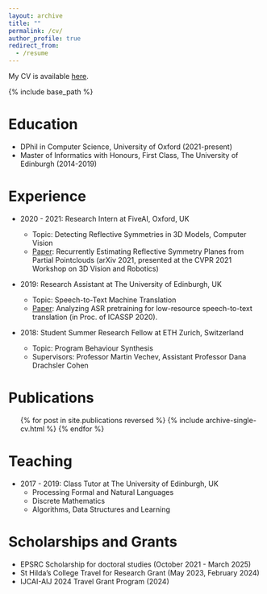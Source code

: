 ```yaml
---
layout: archive
title: ""
permalink: /cv/
author_profile: true
redirect_from:
  - /resume
---
```



[//]: # (My CV is available [here]&#40;https://github.com/mihaela-stoian/mihaela-stoian.github.io/blob/main/files/cv/MihaelaCatalinaStoian_CV09.pdf&#41;.)
My CV is available [here](https://github.com/mihaela-stoian/mihaela-stoian.github.io/blob/main/files/cv/longCV_MihaelaCatalinaStoian.pdf).

{% include base_path %}

Education
======
* DPhil in Computer Science, University of Oxford (2021-present)
* Master of Informatics with Honours, First Class, The University of Edinburgh (2014-2019)

Experience
======
* 2020 - 2021: Research Intern at FiveAI, Oxford, UK
  + Topic: Detecting Reflective Symmetries in 3D Models, Computer Vision
  + [Paper](https://arxiv.org/abs/2106.16129): Recurrently Estimating Reflective Symmetry Planes from Partial Pointclouds (arXiv 2021, presented at the CVPR 2021 Workshop on 3D Vision and Robotics)

* 2019: Research Assistant at The University of Edinburgh, UK
  + Topic: Speech-to-Text Machine Translation
  + [Paper](https://arxiv.org/abs/1910.10762): Analyzing ASR pretraining for low-resource speech-to-text translation (in
  Proc. of ICASSP 2020).


* 2018: Student Summer Research Fellow at ETH Zurich, Switzerland
  + Topic: Program Behaviour Synthesis
  + Supervisors: Professor Martin Vechev, Assistant Professor Dana Drachsler Cohen



Publications
======
  <ul>{% for post in site.publications reversed %}
    {% include archive-single-cv.html %}
  {% endfor %}</ul>
  

      
Teaching
======
* 2017 - 2019: Class Tutor at The University of Edinburgh, UK
  + Processing Formal and Natural Languages
  + Discrete Mathematics
  + Algorithms, Data Structures and Learning
  
Scholarships and Grants
======
* EPSRC Scholarship for doctoral studies (October 2021 - March 2025)
* St Hilda’s College Travel for Research Grant (May 2023, February 2024)
* IJCAI-AIJ 2024 Travel Grant Program (2024)